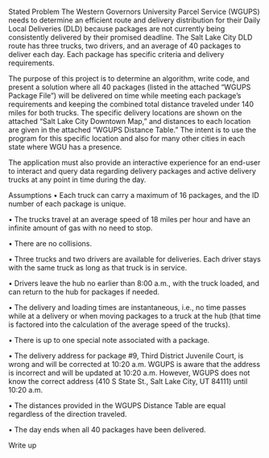 Stated Problem
The Western Governors University Parcel Service (WGUPS) needs to determine an efficient route and delivery distribution for their Daily Local Deliveries (DLD) because packages are not currently being consistently delivered by their promised deadline. The Salt Lake City DLD route has three trucks, two drivers, and an average of 40 packages to deliver each day. Each package has specific criteria and delivery requirements.

The purpose of this project is to determine an algorithm, write code, and present a solution where all 40 packages (listed in the attached “WGUPS Package File”) will be delivered on time while meeting each package’s requirements and keeping the combined total distance traveled under 140 miles for both trucks. The specific delivery locations are shown on the attached “Salt Lake City Downtown Map,” and distances to each location are given in the attached “WGUPS Distance Table.” The intent is to use the program for this specific location and also for many other cities in each state where WGU has a presence.

The application must also provide an interactive experience for an end-user to interact and query data regarding delivery packages and active delivery trucks at any point in time during the day.

Assumptions
• Each truck can carry a maximum of 16 packages, and the ID number of each package is unique.

• The trucks travel at an average speed of 18 miles per hour and have an infinite amount of gas with no need to stop.

• There are no collisions.

• Three trucks and two drivers are available for deliveries. Each driver stays with the same truck as long as that truck is in service.

• Drivers leave the hub no earlier than 8:00 a.m., with the truck loaded, and can return to the hub for packages if needed.

• The delivery and loading times are instantaneous, i.e., no time passes while at a delivery or when moving packages to a truck at the hub (that time is factored into the calculation of the average speed of the trucks).

• There is up to one special note associated with a package.

• The delivery address for package #9, Third District Juvenile Court, is wrong and will be corrected at 10:20 a.m. WGUPS is aware that the address is incorrect and will be updated at 10:20 a.m. However, WGUPS does not know the correct address (410 S State St., Salt Lake City, UT 84111) until 10:20 a.m.

• The distances provided in the WGUPS Distance Table are equal regardless of the direction traveled.

• The day ends when all 40 packages have been delivered.

Write up

